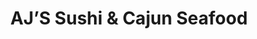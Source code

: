 ---
layout: place
title: "AJ’S Sushi & Cajun Seafood"
permalink: /new-york/suffern/aj-s-sushi-cajun-seafood.html
stateAbbr: NY
stateName: New York
cityName: Suffern
seo:
  name: "AJ’S Sushi & Cajun Seafood"
  type: Restaurant
  links: http://www.ajsushiny.com/
description: "AJ’S Sushi & Cajun Seafood serves delicious sushi in Suffern, New York. Try fresh Japanese dishes for a great dining experience. Available for takeout, lunch, and dinner."
place_id: ChIJpfXU00jnwokRWf7-9_UhgUk
photos:
  - name: >-
      places/ChIJpfXU00jnwokRWf7-9_UhgUk/photos/AeeoHcI3v2bpH_kGBMLN2AHccnh2skQZ0eLXE0zHUsCVTXDSMr2RFkZBf9wNCknz6LCJEzEsxKFo9aeS9LCXOZ90y2QO5EKz9EBomC9FAN-Y4-VdwqSU_mqLS5ngLb2S6ZM3Dr9WxY4dtaPdYNKsKENheAPHAk-_WwV4H5ksQjZBOoC598S1WBpmli1UL6E4JiYuZoB4lhiaeBNGgy9TS8jMIs557yG0-PNjmFfGlDSANE4b3gV_fNc8bkTG6Fpp1_B4oNN0Dl-20tSENmxYawzegKbfWVTSEueNPuOlZ_vFEpSRExAirR5K3O3HpWMDI5JMNxZbnRzutQblfsKYF0pCKxvh5TUxZsuKQfzH08RVwlmvnRxrnwG7mmI3mUIGApemBxiB-XD7WKJup8Ns-l0LZqZzArpfw6IT4V40-Nm6ZjwCeA
    widthPx: 4032
    heightPx: 3024
    authorAttributions:
      - displayName: Masa Kol
        uri: https://maps.google.com/maps/contrib/116072792705292742911
        photoUri: >-
          https://lh3.googleusercontent.com/a-/ALV-UjWyNye4OiScN5MuIl6dN5nKq6nzvTYaUwrBOuGscYJGKCgBdW7I4Q=s100-p-k-no-mo
    flagContentUri: >-
      https://www.google.com/local/imagery/report/?cb_client=maps_api_places.places_api&image_key=!1e10!2sCIHM0ogKEICAgID4y8r3dA&hl=en-US
    googleMapsUri: >-
      https://www.google.com/maps/place//data=!3m4!1e2!3m2!1sCIHM0ogKEICAgID4y8r3dA!2e10!4m2!3m1!1s0x89c2e748d3d4f5a5:0x498121f5f7fefe59
  - name: >-
      places/ChIJpfXU00jnwokRWf7-9_UhgUk/photos/AeeoHcJ_LLij5qqmEhwznf23ugJ8Z1GUtqS7z6XxBBCSHHJtHGoWcJQiZ69b3xTl61YDhMWJlV-64_SvYgmDbNHITt_x8gmVfcYlH3whqLXQ9kE1vIpq0V4Vvki66R1Vp6k5EA_xnq-QE63UW3JrfAtu0hNCR3VD-ClaTod1fI-qzF5t3zHJtYvHBwnUXgmtK1uLudum2SS2kyICVZPksYmwRPC-bUBwyzflxEzAAfwyCAgxndhEluEorGfL1fWS2wvscq4mvJ5OeJ_fqSfwwJ6tSFNre_soZ182sEEcR96xTibr8g
    widthPx: 1640
    heightPx: 923
    authorAttributions:
      - displayName: AJ’S Sushi & Cajun Seafood
        uri: https://maps.google.com/maps/contrib/114296244680148540774
        photoUri: >-
          https://lh3.googleusercontent.com/a-/ALV-UjXzqLzJqQfeZIEeoJhf29ihZcVpBSrI8X0YXSCVmk_ZhxzX_SE=s100-p-k-no-mo
    flagContentUri: >-
      https://www.google.com/local/imagery/report/?cb_client=maps_api_places.places_api&image_key=!1e10!2sAF1QipPSb5FhXBJthkLyl0Q0m2hkNICn8QlbppdNyL94&hl=en-US
    googleMapsUri: >-
      https://www.google.com/maps/place//data=!3m4!1e2!3m2!1sAF1QipPSb5FhXBJthkLyl0Q0m2hkNICn8QlbppdNyL94!2e10!4m2!3m1!1s0x89c2e748d3d4f5a5:0x498121f5f7fefe59
  - name: >-
      places/ChIJpfXU00jnwokRWf7-9_UhgUk/photos/AeeoHcIMLo0rq2F2tWb4BV2jbzjse6rxgUlrMc54ivIdMXwc-9U2ma3bEMxJ10phxR_ADtppNxfxZ_XYnEJsTgN-V1PzrB9k0Tk6MqiTueJx6RzGHfUHGcWync3AW7LmGWUFlpMQtJ026Y6IueAL4m0OJB6hl9TgGMQU8kT8WyERQD730tbTAW78M0nDM_O_-b_K5CVBWn6s_Pv2pAEwH-rxSjgk3hX3Qgl2Ys71OmgGiu18fmoX6mRs3M3t_OxaxBznOB0e_8A8-bsSpt6_CYXI_uutyU2Vf-KsYb1EUO5yvr0JcojncQzkJ2Q_-qI9785Xzr8pxRCJI96hh1mh_AJIOuA-gmbxBJgfeQKrA02Humkp0J4m0q_xqAlHk-4IiAfa7aJrwdB2PQ88xsqApjGNWn5_1gVg-AZmf_5A63RusH9-Jss
    widthPx: 4032
    heightPx: 3024
    authorAttributions:
      - displayName: Gab Gatdula
        uri: https://maps.google.com/maps/contrib/115540643457515452680
        photoUri: >-
          https://lh3.googleusercontent.com/a-/ALV-UjXZlTrk4CXpvY0GVIP--O9VuPmKRN4RgzzS7CppoHRXrt-TOxsn=s100-p-k-no-mo
    flagContentUri: >-
      https://www.google.com/local/imagery/report/?cb_client=maps_api_places.places_api&image_key=!1e10!2sCIHM0ogKEICAgIDnybK9uQE&hl=en-US
    googleMapsUri: >-
      https://www.google.com/maps/place//data=!3m4!1e2!3m2!1sCIHM0ogKEICAgIDnybK9uQE!2e10!4m2!3m1!1s0x89c2e748d3d4f5a5:0x498121f5f7fefe59
  - name: >-
      places/ChIJpfXU00jnwokRWf7-9_UhgUk/photos/AeeoHcK5XuUl0O7X4vLSlOhkRJyyXEWVoZuqqs8GQejq1q4wdPrPV8hvLCfpW5d9OPJzZv9U4A_NguK6NKojAF2aQhZa8CIw623GclOMJ6ofF20yCeAv8j78EufKgwJjVaDHXkpgsMeVNxMSsQufcDGjqwROVPJs-qeOm_CLwyVfWNQ6MfxvYHEwmejPT1VZs1OaZhIzUcumxG5RSnq3_r1GZmYSKjXzZ58_8VR_ewNlKaMVVlMtzjuNwEEYgwzskMGQnN5u8bYQoKe7YJtoxiNUvF_CZTTZmElJ2e7F_gdG-ZHh6De2a53Y9qH2ALj1WJMe-nTGLjVq_VSuTzvJkwRWnh6YqkVQfsMqmn72ekgAr7zYq_6GtDqxxEcz2xaRz0sWWINJx2UM4kdoejTQAbJPeekf7Tu0Tp4KKmoWXFj59SU
    widthPx: 3024
    heightPx: 4032
    authorAttributions:
      - displayName: LIEM
        uri: https://maps.google.com/maps/contrib/102428465695433347610
        photoUri: >-
          https://lh3.googleusercontent.com/a-/ALV-UjUh66BXsuwCssOjL6HJnGJUVcrJWej4BUWZUmj6CGLXwZ9F_hU=s100-p-k-no-mo
    flagContentUri: >-
      https://www.google.com/local/imagery/report/?cb_client=maps_api_places.places_api&image_key=!1e10!2sCIHM0ogKEICAgIDTpYbkbg&hl=en-US
    googleMapsUri: >-
      https://www.google.com/maps/place//data=!3m4!1e2!3m2!1sCIHM0ogKEICAgIDTpYbkbg!2e10!4m2!3m1!1s0x89c2e748d3d4f5a5:0x498121f5f7fefe59
  - name: >-
      places/ChIJpfXU00jnwokRWf7-9_UhgUk/photos/AeeoHcKWprJqBkM3cVBqFLhqh05KUYefU5ckRXiIEgutENLWQ4UUkwmvO2M8KeF3NH3vmR5rQ_p0xogAtoKG1-gXP8xrmX7lpYHRJ6UAPgACyYMpljOfoErhsDKcN1Y2VjibJVDvfDGhpSNPDmjbpmxAcSdQCPmEG2zeOJs1cHI6PQP39z_ndRVVxRvE81jlWOJR985hnJ-Bk-Dw3GKaFFYrdbI4DWWL3EETgSzoAFA9RbvdakmBPY-g3XK0-mlGN2S__ORF32bAviTKF74mxsYqWIVYwgNoGnMRqBYgzdEVS7fxYcKcD-DmKWsbwUzIhsmwIHymVOdErAx1zM2Vn7e-v6Dge23d3y6FrXwLsX1LTfwClmR2vWFjsMlL4e0nD6Hn6DiGP-VQ878Y3pXDNkBQU3Lvb338ecDqWXNkXbwCWfbSgYI
    widthPx: 3024
    heightPx: 4032
    authorAttributions:
      - displayName: Christina Wang
        uri: https://maps.google.com/maps/contrib/114639010465518476797
        photoUri: >-
          https://lh3.googleusercontent.com/a-/ALV-UjUy3DsvIzIuiJi4eLGjNkaALR4PbvhNpOcYxD7GM5To70u_nFk=s100-p-k-no-mo
    flagContentUri: >-
      https://www.google.com/local/imagery/report/?cb_client=maps_api_places.places_api&image_key=!1e10!2sCIHM0ogKEICAgIC7zoOmmwE&hl=en-US
    googleMapsUri: >-
      https://www.google.com/maps/place//data=!3m4!1e2!3m2!1sCIHM0ogKEICAgIC7zoOmmwE!2e10!4m2!3m1!1s0x89c2e748d3d4f5a5:0x498121f5f7fefe59
  - name: >-
      places/ChIJpfXU00jnwokRWf7-9_UhgUk/photos/AeeoHcKk4gIow1sdHLnmyuWPB33quFxp0KIVrNU3T8GXDY8Vu35i8VVlGI_cRJh2odXElEr9Jff39XqAuxKbXzR4nmg1VGnmjHvjvHUBtJPGMiis9YOL2wfVq4nPXsPKaXN86t6tR7Q1h78NGhQFEIz9WwuqXv5mTaGKQMP3jEKMGvhHIoF15rPeHXluTBM1yHd8LDGSdMDsgJQCL306YWKkDDYsinUxjJoqpqbyX18c2gB6WBuKUlA2nXnBJUzsxc65BRLrSZOYxUkEyoZc-QcRz3r1d6JAIpYHa13YoCw_g78TX9xvj3vpdPklKCvEoFHC_0zJKzm0LLoAZWlppVG8hq_QSMlnxjqA5Oeu3VL1Tk-AfBIw-TUjtv4BXc-lqDj7oTA6eGTe_5Web2K7Qd5-65Q_Ndxkz7xI6N9DU83mLidVpL_J
    widthPx: 3024
    heightPx: 4032
    authorAttributions:
      - displayName: LIEM
        uri: https://maps.google.com/maps/contrib/102428465695433347610
        photoUri: >-
          https://lh3.googleusercontent.com/a-/ALV-UjUh66BXsuwCssOjL6HJnGJUVcrJWej4BUWZUmj6CGLXwZ9F_hU=s100-p-k-no-mo
    flagContentUri: >-
      https://www.google.com/local/imagery/report/?cb_client=maps_api_places.places_api&image_key=!1e10!2sCIHM0ogKEICAgIDTpYbk7gE&hl=en-US
    googleMapsUri: >-
      https://www.google.com/maps/place//data=!3m4!1e2!3m2!1sCIHM0ogKEICAgIDTpYbk7gE!2e10!4m2!3m1!1s0x89c2e748d3d4f5a5:0x498121f5f7fefe59
  - name: >-
      places/ChIJpfXU00jnwokRWf7-9_UhgUk/photos/AeeoHcJhodEnAlZdiGeyT9eqnapTAo6iTLVyf7RQVkW-uJ98qwADQLczhPf2v9qfYMLAJfFBQ5Bi8mkNL2Nq-t-Ibm8FQIj103n81svsnEGzqQQ4XgNSeSt3wnCSsMxjDb3XbAvOpHAT-cLG0BjzD8drSqGYcNGBILy-cT_Ie2l9AD99eqDKJnplxmsaCnyQoIy1mmCN5_K2ZGp2pApy2tc0dumE3yWv1CHmbl-yLDe8Pb9NvLv0Ey_8FvHwUozl48H5y_kU9lvTnlEJn4OYDTtVUAoNdP0rllqVwz-HxVZ80xefnUhW89N7VEY-fiE2hpi94pcNdUjh4tspIMD5boPU3IvFk0amr0-t16JNUZAl2XzmbEsWCPhf4f-5wVzzNwtVGJigSjAizkBK4Tab55c4BfhADZrH1EN9PdFEeSjFuXYWjdaD
    widthPx: 4032
    heightPx: 3024
    authorAttributions:
      - displayName: A Wilson
        uri: https://maps.google.com/maps/contrib/117034544157643448383
        photoUri: >-
          https://lh3.googleusercontent.com/a-/ALV-UjW2wiFQ0V-RIX9lFabVxjwdM3rcRZT1OBriPe355j4ezgfrT3sbGg=s100-p-k-no-mo
    flagContentUri: >-
      https://www.google.com/local/imagery/report/?cb_client=maps_api_places.places_api&image_key=!1e10!2sCIHM0ogKEICAgID4p4iW6wE&hl=en-US
    googleMapsUri: >-
      https://www.google.com/maps/place//data=!3m4!1e2!3m2!1sCIHM0ogKEICAgID4p4iW6wE!2e10!4m2!3m1!1s0x89c2e748d3d4f5a5:0x498121f5f7fefe59
  - name: >-
      places/ChIJpfXU00jnwokRWf7-9_UhgUk/photos/AeeoHcLtQf8z9UAbV9WsDPB5IWga19fmNaJ0LoH071LHU5yXWD9lrlfd7AzpqIJN0Qq4esuYlabRRBqppwnkOJa-bXvjJHNzs4EDwrJRoTWqSkSGcsLdFghmAtwz-GNFYqIMEkA7JT3h5LE1OWUmL15IOwpDkXaMn5t3qWXfNQgriuGH_sLQmgMjTVGT0Vcen4AcPYIFNwOXoyASDAoUithoySvP3UlqVoW67Vwl81l3oYGMDeF7GXgd_ArHkU0mt3vdNox1FuWlAXAsH1SYeaWk7xcpFsueDukGCxT5twYE7KXPYeVIVL15KlLF6Tk2Fo0Irdd0a2D4a0ryUOVnWqgkV97KOGYpGE2gG0FoLP4Zpit321a5soWFuIp2RgADDpqeVPMMcoi_9NMjlSrbUmhU20KU2-BPuWxLNfjqHkHHyVZw9PY
    widthPx: 3705
    heightPx: 2642
    authorAttributions:
      - displayName: Melody de Castro
        uri: https://maps.google.com/maps/contrib/111227285226112164234
        photoUri: >-
          https://lh3.googleusercontent.com/a-/ALV-UjW160nenoY-5Rf9SEQoJgoTTLlNAyP2ng6j3uJORyNn5bMjZCrCCg=s100-p-k-no-mo
    flagContentUri: >-
      https://www.google.com/local/imagery/report/?cb_client=maps_api_places.places_api&image_key=!1e10!2sCIHM0ogKEICAgID8y5fEpQE&hl=en-US
    googleMapsUri: >-
      https://www.google.com/maps/place//data=!3m4!1e2!3m2!1sCIHM0ogKEICAgID8y5fEpQE!2e10!4m2!3m1!1s0x89c2e748d3d4f5a5:0x498121f5f7fefe59
  - name: >-
      places/ChIJpfXU00jnwokRWf7-9_UhgUk/photos/AeeoHcKyyhE5jf679ZSe-EyeWTNs0QXr8L7QinwjdbELd2mJcWAQBe7TtLA1DzSkr79evu4i4Jn7m4rn3ANtmJh-EgS7-c0qh9Xyj5LoWZB56W6yb2sBHGJwxmFpsyHJsP3b60dJcYkalMxmBCYnRM_BnHiH6PR8sPp9WtdTWekeDsFGJXHoo3iXG1tNFSKSTr7rqOwk4n2m9PtUd5KrBFhJj23JGV2zh2BFhI-WEASgCiO6neShaq5ofVbkk_BiCYxcLNAwsxphUhVhLfQADd7sRuXMKM_-k-sa7wk5m8zzZDWKJAU9ZmYMhUADKIHSPplksMVPgW9QOPY1E0_TPOcDi19xBFUnbC8nBWZSKj4x2x5AJAIR5yIkgX20YSeeI_1sRPA3rWA89lR6RXkzPai7aQH8lcXvg9q3oOtWAVH9smjMoA
    widthPx: 3024
    heightPx: 4032
    authorAttributions:
      - displayName: Cristina Petretta
        uri: https://maps.google.com/maps/contrib/105294398100627307286
        photoUri: >-
          https://lh3.googleusercontent.com/a/ACg8ocJZzTxJep9Atp-qdBa6oQMBhM6AebpukfdvHOnNgb9IVL4rsQ=s100-p-k-no-mo
    flagContentUri: >-
      https://www.google.com/local/imagery/report/?cb_client=maps_api_places.places_api&image_key=!1e10!2sCIHM0ogKEICAgIDL7cCUfw&hl=en-US
    googleMapsUri: >-
      https://www.google.com/maps/place//data=!3m4!1e2!3m2!1sCIHM0ogKEICAgIDL7cCUfw!2e10!4m2!3m1!1s0x89c2e748d3d4f5a5:0x498121f5f7fefe59
  - name: >-
      places/ChIJpfXU00jnwokRWf7-9_UhgUk/photos/AeeoHcKalOrwQJmaZcVLcKDet0YgyXRpZ_TdRNX9Ie6BcMDm3kKtqLoL-bqF0tF46fSmMyhuZL4eWtwFId7NVVdV7-8GViuiZC6eg8bWMR9piSUS2OgEAggMIOWRg4X7tGyAo8BOw1bS10bYgRsyea_ny0QLpnGpkhsQCI4rYyTySmuwpeIM5zHLIESy94prSubBWBhzNPzrG1TUuOURUhHZB59LsgyCLeSt15LlsvcTSUGGWcQVip8nc9gBIUUIsrJDPYltnKnYyhsY-NCCoyDfcBgE6MHby1n_6F3wIl-yM0ibftevZ86zoyqDqMURY_xDiyNnxEVstceUk6uXiuZ2UJfqhiru5avhWqTU1ReiM9CMzeYWJpOuGzS46eltdQ0aKAzRp7c-dEe5222ITYm_d-egvU7_XoSfrlwnWQHTz_0BdhdQ
    widthPx: 3000
    heightPx: 3319
    authorAttributions:
      - displayName: N e w Hoody
        uri: https://maps.google.com/maps/contrib/114921918308340852162
        photoUri: >-
          https://lh3.googleusercontent.com/a-/ALV-UjVC2LOKTj8-oLqNEP8nvkwGUWGjaFewt8Tzfpk5gPnhkK8G83Bl=s100-p-k-no-mo
    flagContentUri: >-
      https://www.google.com/local/imagery/report/?cb_client=maps_api_places.places_api&image_key=!1e10!2sCIHM0ogKEICAgICp9aDPjQE&hl=en-US
    googleMapsUri: >-
      https://www.google.com/maps/place//data=!3m4!1e2!3m2!1sCIHM0ogKEICAgICp9aDPjQE!2e10!4m2!3m1!1s0x89c2e748d3d4f5a5:0x498121f5f7fefe59
address: 8 N Airmont Rd, Suffern, NY 10901, USA
street: 8 N Airmont Rd
city: Suffern
state: NY
zip: '10901'
country: USA
neighborhood: null
latitude: '41.113299'
longitude: '-74.114647'
accessibility_options:
  wheelchairAccessibleParking: true
  wheelchairAccessibleRestroom: true
  wheelchairAccessibleSeating: true
business_status: OPERATIONAL
name: AJ’S Sushi & Cajun Seafood
google_maps_links:
  directionsUri: >-
    https://www.google.com/maps/dir//''/data=!4m7!4m6!1m1!4e2!1m2!1m1!1s0x89c2e748d3d4f5a5:0x498121f5f7fefe59!3e0
  placeUri: https://maps.google.com/?cid=5296551977075801689
  writeAReviewUri: >-
    https://www.google.com/maps/place//data=!4m3!3m2!1s0x89c2e748d3d4f5a5:0x498121f5f7fefe59!12e1
  reviewsUri: >-
    https://www.google.com/maps/place//data=!4m4!3m3!1s0x89c2e748d3d4f5a5:0x498121f5f7fefe59!9m1!1b1
  photosUri: >-
    https://www.google.com/maps/place//data=!4m3!3m2!1s0x89c2e748d3d4f5a5:0x498121f5f7fefe59!10e5
primary_type: Seafood Restaurant
opening_hours:
  regular: null
  current: null
secondary_opening_hours:
  regular:
    weekdayDescriptions: null
    type: null
  current:
    weekdayDescriptions: null
    type: null
phone: (845) 547-2326
price_level: PRICE_LEVEL_MODERATE
price_range: $20 &ndash; $30
rating: '4.5'
rating_count: 600
website: http://www.ajsushiny.com/
reviews:
  - name: >-
      places/ChIJpfXU00jnwokRWf7-9_UhgUk/reviews/ChdDSUhNMG9nS0VJQ0FnSUNfNnBLNy1BRRAB
    relativePublishTimeDescription: 2 months ago
    rating: 4
    text:
      text: >-
        The sushi was delicious and came out quickly. Although the servers
        didn’t smile or seem very friendly, the food was so good that I’ve
        already visited twice. The salmon sashimi, in particular, was incredibly
        fresh and absolutely top-notch.
      languageCode: en
    originalText:
      text: >-
        The sushi was delicious and came out quickly. Although the servers
        didn’t smile or seem very friendly, the food was so good that I’ve
        already visited twice. The salmon sashimi, in particular, was incredibly
        fresh and absolutely top-notch.
      languageCode: en
    authorAttribution:
      displayName: Yesee
      uri: https://www.google.com/maps/contrib/100217122746590133791/reviews
      photoUri: >-
        https://lh3.googleusercontent.com/a-/ALV-UjUAD-x7hMcdN-UJc5ioecREOmVIzQkFpSTMtIq9sK37L7yWgzg=s128-c0x00000000-cc-rp-mo-ba3
    publishTime: '2025-01-15T04:12:57.390247Z'
    flagContentUri: >-
      https://www.google.com/local/review/rap/report?postId=ChdDSUhNMG9nS0VJQ0FnSUNfNnBLNy1BRRAB&d=17924085&t=1
    googleMapsUri: >-
      https://www.google.com/maps/reviews/data=!4m6!14m5!1m4!2m3!1sChdDSUhNMG9nS0VJQ0FnSUNfNnBLNy1BRRAB!2m1!1s0x89c2e748d3d4f5a5:0x498121f5f7fefe59
  - name: >-
      places/ChIJpfXU00jnwokRWf7-9_UhgUk/reviews/ChZDSUhNMG9nS0VJQ0FnSURQM3Z2QWRREAE
    relativePublishTimeDescription: 4 months ago
    rating: 3
    text:
      text: >-
        Who doesn't like a good 'all-you-can-eat'?  Sometimes, despite better
        judgment, one just has to let their inner 'fat-kid' out and go nuts.

        But let's be perfectly clear on something - it is very rare should one
        come across an a.y.c.e. where the food is exceptional.  Most a.y.c.e.'s
        are about pumping out lots of cheaply prepared, carb-rich, salty food
        that separates a fool from his dollar after just two plates.  Now, if
        you're a seasoned buffet professional, you know all the secrets to
        swindling the swindlers.  Start with the proteins, specifically the
        high-end stuff - skip all the things that are going to trip you up;
        rice, noodles, pastas, and breads.  I like to start with the snow crab
        legs, lobster tails, boiled shrimp (not fried), and obviously, Prime
        Rib.

        But you won't find any of those items on the menu here.  This
        establishment gives you two options.  Just two.


        Sushi or Cajun.


        Now, I know that sounds bizarre, and it is.  You can't even combine from
        one menu to the next.  You have to make the decision whether or not you
        want Sushi or Cajun.


        Now this is a conundrum for me, because Sushi and Cajun cuisines are my
        favorite - so you can imagine my disappointment when I asked to do both
        and the waitress said I had to pick just one menu.


        Major Point Reduction.


        I went with Sushi.  And the wife and I went all out.  Okay, truthfully,
        we went overboard.


        The result, well... I had mixed reviews.  You see, they did some things
        right, but mostly wrong.  And they prepared a few things well, but
        mainly, it was kind of mediocre.


        We started with a Miso soup.  It was tasty, but it was practically all
        broth and little to no tofu, scallions, and nori.  Next, grilled squid,
        or ikayaki, in a teriyaki glaze.  It was okay.  But the shumai and the
        gyoza, now those were good (even though I think they came from a bag).


        Then our sushi arrived, and I realized that perhaps we had been a little
        overzealous, as the pictures would suggest.  But I wasn't about to pay
        the additional fee for food wasted charge, so I soldiered on and
        finished my meal with zest and fervor... and immediately regretted the
        overexuberance of my folly.


        It was my first and only meal of the day. I couldn't eat another bite
        afterward.


        Now, as for the sushi.  The quality of the ingredients was very good,
        but the preparation was lacking.  The fish to rice ratio favored the
        rice, and the rice was underseasoned.


        For $28.99 per person, we pigged out - and that's okay.  I was in a
        sushi coma by the meals end.  But was it worth pig-out?  My answer: sort
        of.  Some of the rolls were very tasty, and others were bland.  The fact
        that specialty rolls and common rolls are both included in the same
        price means that a diner should stick to the specialty rolls - you get a
        lot more value for what you are given.  But if nigiri is your thing,
        then this place is a bit of a letdown.  I was disappointed that the
        nigiri pieces I ordered were as bland as they were.


        If you're the kind of person who mixes Wasabi into your soy sauce and
        drowns your maki pieces in the mixture after slathering each piece with
        a slice of pickled ginger, or a person who values quanity over quality,
        then this place is perfect for you.  If you are, however, a purist, then
        stick to your high-end omakase.


        Would I go back?  Yes, I believe I would; but to try the Cajun side of
        the menu and compare my findings, or to scratch a sushi gorgefest if
        ever the craving to be a disgusting piglet arises again.
      languageCode: en
    originalText:
      text: >-
        Who doesn't like a good 'all-you-can-eat'?  Sometimes, despite better
        judgment, one just has to let their inner 'fat-kid' out and go nuts.

        But let's be perfectly clear on something - it is very rare should one
        come across an a.y.c.e. where the food is exceptional.  Most a.y.c.e.'s
        are about pumping out lots of cheaply prepared, carb-rich, salty food
        that separates a fool from his dollar after just two plates.  Now, if
        you're a seasoned buffet professional, you know all the secrets to
        swindling the swindlers.  Start with the proteins, specifically the
        high-end stuff - skip all the things that are going to trip you up;
        rice, noodles, pastas, and breads.  I like to start with the snow crab
        legs, lobster tails, boiled shrimp (not fried), and obviously, Prime
        Rib.

        But you won't find any of those items on the menu here.  This
        establishment gives you two options.  Just two.


        Sushi or Cajun.


        Now, I know that sounds bizarre, and it is.  You can't even combine from
        one menu to the next.  You have to make the decision whether or not you
        want Sushi or Cajun.


        Now this is a conundrum for me, because Sushi and Cajun cuisines are my
        favorite - so you can imagine my disappointment when I asked to do both
        and the waitress said I had to pick just one menu.


        Major Point Reduction.


        I went with Sushi.  And the wife and I went all out.  Okay, truthfully,
        we went overboard.


        The result, well... I had mixed reviews.  You see, they did some things
        right, but mostly wrong.  And they prepared a few things well, but
        mainly, it was kind of mediocre.


        We started with a Miso soup.  It was tasty, but it was practically all
        broth and little to no tofu, scallions, and nori.  Next, grilled squid,
        or ikayaki, in a teriyaki glaze.  It was okay.  But the shumai and the
        gyoza, now those were good (even though I think they came from a bag).


        Then our sushi arrived, and I realized that perhaps we had been a little
        overzealous, as the pictures would suggest.  But I wasn't about to pay
        the additional fee for food wasted charge, so I soldiered on and
        finished my meal with zest and fervor... and immediately regretted the
        overexuberance of my folly.


        It was my first and only meal of the day. I couldn't eat another bite
        afterward.


        Now, as for the sushi.  The quality of the ingredients was very good,
        but the preparation was lacking.  The fish to rice ratio favored the
        rice, and the rice was underseasoned.


        For $28.99 per person, we pigged out - and that's okay.  I was in a
        sushi coma by the meals end.  But was it worth pig-out?  My answer: sort
        of.  Some of the rolls were very tasty, and others were bland.  The fact
        that specialty rolls and common rolls are both included in the same
        price means that a diner should stick to the specialty rolls - you get a
        lot more value for what you are given.  But if nigiri is your thing,
        then this place is a bit of a letdown.  I was disappointed that the
        nigiri pieces I ordered were as bland as they were.


        If you're the kind of person who mixes Wasabi into your soy sauce and
        drowns your maki pieces in the mixture after slathering each piece with
        a slice of pickled ginger, or a person who values quanity over quality,
        then this place is perfect for you.  If you are, however, a purist, then
        stick to your high-end omakase.


        Would I go back?  Yes, I believe I would; but to try the Cajun side of
        the menu and compare my findings, or to scratch a sushi gorgefest if
        ever the craving to be a disgusting piglet arises again.
      languageCode: en
    authorAttribution:
      displayName: James Thompson
      uri: https://www.google.com/maps/contrib/116489694483434057970/reviews
      photoUri: >-
        https://lh3.googleusercontent.com/a-/ALV-UjXnXaXZL5h5QqptkkPbY7OYoITXOr8kSplef1MJVcuKgLUJGUin=s128-c0x00000000-cc-rp-mo-ba5
    publishTime: '2024-12-02T17:10:35.598510Z'
    flagContentUri: >-
      https://www.google.com/local/review/rap/report?postId=ChZDSUhNMG9nS0VJQ0FnSURQM3Z2QWRREAE&d=17924085&t=1
    googleMapsUri: >-
      https://www.google.com/maps/reviews/data=!4m6!14m5!1m4!2m3!1sChZDSUhNMG9nS0VJQ0FnSURQM3Z2QWRREAE!2m1!1s0x89c2e748d3d4f5a5:0x498121f5f7fefe59
  - name: >-
      places/ChIJpfXU00jnwokRWf7-9_UhgUk/reviews/ChZDSUhNMG9nS0VJQ0FnSURueWJLOUdREAE
    relativePublishTimeDescription: 6 months ago
    rating: 5
    text:
      text: >-
        I’ve been a regular customer at AJ’s. I’ve eaten here at least 15x for
        the past 5 years. They have the best quality of fish for sushi for an
        AYCE. Every time I wanna try an AYCE sushi closer to me, I always just
        end up driving to AJ’s as I am sure the quality is great!
      languageCode: en
    originalText:
      text: >-
        I’ve been a regular customer at AJ’s. I’ve eaten here at least 15x for
        the past 5 years. They have the best quality of fish for sushi for an
        AYCE. Every time I wanna try an AYCE sushi closer to me, I always just
        end up driving to AJ’s as I am sure the quality is great!
      languageCode: en
    authorAttribution:
      displayName: Gab Gatdula
      uri: https://www.google.com/maps/contrib/115540643457515452680/reviews
      photoUri: >-
        https://lh3.googleusercontent.com/a-/ALV-UjXZlTrk4CXpvY0GVIP--O9VuPmKRN4RgzzS7CppoHRXrt-TOxsn=s128-c0x00000000-cc-rp-mo-ba3
    publishTime: '2024-10-07T07:12:59.352369Z'
    flagContentUri: >-
      https://www.google.com/local/review/rap/report?postId=ChZDSUhNMG9nS0VJQ0FnSURueWJLOUdREAE&d=17924085&t=1
    googleMapsUri: >-
      https://www.google.com/maps/reviews/data=!4m6!14m5!1m4!2m3!1sChZDSUhNMG9nS0VJQ0FnSURueWJLOUdREAE!2m1!1s0x89c2e748d3d4f5a5:0x498121f5f7fefe59
  - name: >-
      places/ChIJpfXU00jnwokRWf7-9_UhgUk/reviews/ChZDSUhNMG9nS0VJQ0FnTUNnNXVfUUpnEAE
    relativePublishTimeDescription: a month ago
    rating: 2
    text:
      text: >-
        The server didn’t seem like she wanted to be there. We Got a bento box
        for my man. The miso was soapy tasting and the meat was dry. I got a $60
        seafood boil. They were accommodating to switch the clams and mussels
        for shrimp however the shrimp and crab were inedible. The crab was
        either heavily salted or old. The shrimp were so overcooked I couldn’t
        get any of the skins off. They were also unclean, it was so frustrating.
        I ordered a Kani hand roll and took everything to go so I didn’t feel
        embarrassed. Disappointing to say the least. Weird v-day vibez.
      languageCode: en
    originalText:
      text: >-
        The server didn’t seem like she wanted to be there. We Got a bento box
        for my man. The miso was soapy tasting and the meat was dry. I got a $60
        seafood boil. They were accommodating to switch the clams and mussels
        for shrimp however the shrimp and crab were inedible. The crab was
        either heavily salted or old. The shrimp were so overcooked I couldn’t
        get any of the skins off. They were also unclean, it was so frustrating.
        I ordered a Kani hand roll and took everything to go so I didn’t feel
        embarrassed. Disappointing to say the least. Weird v-day vibez.
      languageCode: en
    authorAttribution:
      displayName: Arianna Iris
      uri: https://www.google.com/maps/contrib/114450364846876267180/reviews
      photoUri: >-
        https://lh3.googleusercontent.com/a-/ALV-UjXOYjSYYNCM9o_vBZHAHxdwL1GW4ReXgxmOBc2AYjNYJtMPeIs=s128-c0x00000000-cc-rp-mo
    publishTime: '2025-02-16T20:43:24.043977Z'
    flagContentUri: >-
      https://www.google.com/local/review/rap/report?postId=ChZDSUhNMG9nS0VJQ0FnTUNnNXVfUUpnEAE&d=17924085&t=1
    googleMapsUri: >-
      https://www.google.com/maps/reviews/data=!4m6!14m5!1m4!2m3!1sChZDSUhNMG9nS0VJQ0FnTUNnNXVfUUpnEAE!2m1!1s0x89c2e748d3d4f5a5:0x498121f5f7fefe59
  - name: >-
      places/ChIJpfXU00jnwokRWf7-9_UhgUk/reviews/ChdDSUhNMG9nS0VJQ0FnTURBa3RxdHVnRRAB
    relativePublishTimeDescription: 2 months ago
    rating: 3
    text:
      text: >-
        I came here with my mom a while ago, when it was under different
        management. I was disappointed in the food when we went earlier today
        because it seems like a total downgrade.


        I got a spicy tuna roll and they used canned tuna. The salad didn’t even
        come with a ginger dressing, it tasted like watered down mayo. The
        salmon also didn’t look real.


        Also, they have a “limiting food waste” policy & will charge you 30% of
        your total bill for any food left over. When I asked if we could pay to
        take home, we were told it wasn’t possible. Even if you paid. Seems
        counter productive.


        Overall, we spent $100 for 2 people & mediocre sushi. The soups were
        good, and I wonder if the KBBQ is a better?


        Our waiter was the best thing there; he was really kind, friendly, and
        helpful. I didn’t catch his name, but he deserves 10/10
      languageCode: en
    originalText:
      text: >-
        I came here with my mom a while ago, when it was under different
        management. I was disappointed in the food when we went earlier today
        because it seems like a total downgrade.


        I got a spicy tuna roll and they used canned tuna. The salad didn’t even
        come with a ginger dressing, it tasted like watered down mayo. The
        salmon also didn’t look real.


        Also, they have a “limiting food waste” policy & will charge you 30% of
        your total bill for any food left over. When I asked if we could pay to
        take home, we were told it wasn’t possible. Even if you paid. Seems
        counter productive.


        Overall, we spent $100 for 2 people & mediocre sushi. The soups were
        good, and I wonder if the KBBQ is a better?


        Our waiter was the best thing there; he was really kind, friendly, and
        helpful. I didn’t catch his name, but he deserves 10/10
      languageCode: en
    authorAttribution:
      displayName: Briana Van Dorpe
      uri: https://www.google.com/maps/contrib/109987406384853313234/reviews
      photoUri: >-
        https://lh3.googleusercontent.com/a-/ALV-UjVlf5SjM3AKN1dHEduGrSEvBHy-i1cG3EICW1qvc48cFgx6vsKV=s128-c0x00000000-cc-rp-mo
    publishTime: '2025-02-07T22:16:54.690215Z'
    flagContentUri: >-
      https://www.google.com/local/review/rap/report?postId=ChdDSUhNMG9nS0VJQ0FnTURBa3RxdHVnRRAB&d=17924085&t=1
    googleMapsUri: >-
      https://www.google.com/maps/reviews/data=!4m6!14m5!1m4!2m3!1sChdDSUhNMG9nS0VJQ0FnTURBa3RxdHVnRRAB!2m1!1s0x89c2e748d3d4f5a5:0x498121f5f7fefe59
parking_options:
  freeParkingLot: true
  freeStreetParking: true
  valetParking: false
payment_options:
  acceptsCreditCards: true
  acceptsDebitCards: true
  acceptsCashOnly: false
  acceptsNfc: true
allow_dogs: null
curbside_pickup: null
delivery: false
dine_in: true
good_for_children: true
good_for_groups: true
good_for_sports: false
live_music: false
menu_for_children: false
outdoor_seating: false
reservable: true
restroom: true
serves_beer: false
serves_breakfast: false
serves_brunch: false
serves_cocktails: false
serves_coffee: false
serves_dinner: true
serves_dessert: true
serves_lunch: true
serves_vegetarian_food: null
serves_wine: true
takeout: true
summary: null

---